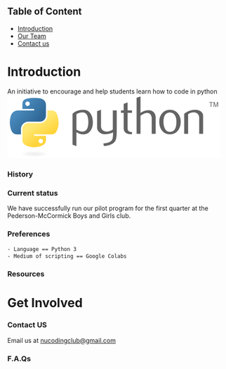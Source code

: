 ## Table of Content
- [Introduction](#introduction)
- [Our Team](#our-team)
- [Contact us](#contact-us)

# Introduction
An initiative to encourage and help students learn how to code in python ![alt text](/static/python-logo.png "python")

### History

### Current status
We have successfully run our pilot program for the first quarter at the Pederson-McCormick Boys and Girls club. 
### Preferences
    - Language == Python 3
    - Medium of scripting == Google Colabs
### Resources

# Get Involved

### Contact US
Email us at nucodingclub@gmail.com

### F.A.Qs


